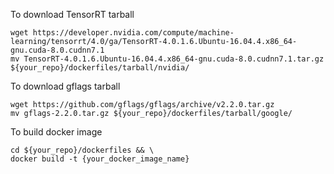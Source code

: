 To download TensorRT tarball

```
wget https://developer.nvidia.com/compute/machine-learning/tensorrt/4.0/ga/TensorRT-4.0.1.6.Ubuntu-16.04.4.x86_64-gnu.cuda-8.0.cudnn7.1
mv TensorRT-4.0.1.6.Ubuntu-16.04.4.x86_64-gnu.cuda-8.0.cudnn7.1.tar.gz ${your_repo}/dockerfiles/tarball/nvidia/
```
To download gflags tarball

```
wget https://github.com/gflags/gflags/archive/v2.2.0.tar.gz
mv gflags-2.2.0.tar.gz ${your_repo}/dockerfiles/tarball/google/
```
To build docker image

```
cd ${your_repo}/dockerfiles && \
docker build -t {your_docker_image_name}
```